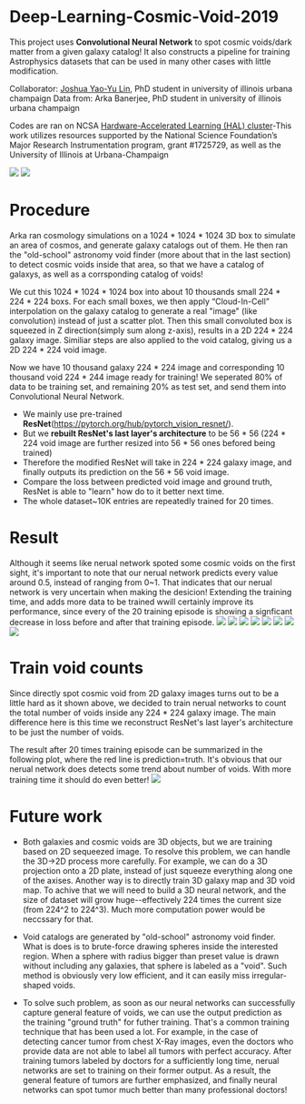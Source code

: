# Deep-Learning-Cosmic-Void-2019

This project uses **Convolutional Neural Network** to spot cosmic voids/dark matter from a given galaxy catalog!
It also constructs a pipeline for training Astrophysics datasets that can be used in many other cases with little modification.

Collaborator: [Joshua Yao-Yu Lin](https://github.com/joshualin24), PhD student in university of illinois urbana champaign
Data from: Arka Banerjee, PhD student in university of illinois urbana champaign

Codes are ran on NCSA [Hardware-Accelerated Learning (HAL) cluster](https://wiki.ncsa.illinois.edu/display/ISL20/HAL+cluster)-This work utilizes resources supported by the National Science Foundation’s Major Research Instrumentation program, grant #1725729, as well as the University of Illinois at Urbana-Champaign


![](counts_result.png)
![](result/demofigure_2.png)


# Procedure
Arka ran cosmology simulations on a 1024 * 1024 * 1024 3D box to simulate an area of cosmos, and generate galaxy catalogs out of them. He then ran the "old-school" astronomy void finder (more about that in the last section) to detect cosmic voids inside that area, so that we have a catalog of galaxys, as well as a corrsponding catalog of voids!

We cut this 1024 * 1024 * 1024 box into about 10 thousands small 224 * 224 * 224 boxs. For each small boxes, we then apply “Cloud-In-Cell” interpolation on the galaxy catalog to generate a real "image" (like convolution) instead of just a scatter plot. Then this small convoluted box is squeezed in Z direction(simply sum along z-axis), results in a 2D 224 * 224 galaxy image. Similiar steps are also applied to the void catalog, giving us a 2D 224 * 224 void image.

Now we have 10 thousand galaxy 224 * 224 image and corresponding 10 thousand void 224 * 244 image ready for training! We seperated 80% of data to be training set, and remaining 20% as test set, and send them into Convolutional Neural Network.
- We mainly use pre-trained **ResNet**(https://pytorch.org/hub/pytorch_vision_resnet/).
- But we **rebuilt ResNet's last layer's architecture** to be 56 * 56 (224 * 224 void image are further resized into 56 * 56 ones befored being trained)
- Therefore the modified ResNet will take in 224 * 224 galaxy image, and finally outputs its prediction on the 56 * 56 void image.
- Compare the loss between predicted void image and ground truth, ResNet is able to "learn" how do to it better next time.
- The whole dataset~10K entries are repeatedly trained for 20 times.

# Result
Although it seems like nerual network spoted some cosmic voids on the first sight, it's important to note that our nerual network predicts every value around 0.5, instead of ranging from 0~1. That indicates that our nerual network is very uncertain when making the desicion!
Extending the training time, and adds more data to be trained wwill certainly improve its performance, since every of the 20 training episode is showing a signficant decrease in loss before and after that training episode.
![](result/demofigure_0.png)
![](result/demofigure_1.png)
![](result/demofigure_2.png)
![](result/demofigure_3.png)
![](result/demofigure_4.png)
![](result/demofigure_5.png)
![](result/demofigure_6.png)
![](result/demofigure_7.png)

# Train void counts
Since directly spot cosmic void from 2D galaxy images turns out to be a little hard as it shown above, we decided to train nerual networks to count the total number of voids inside any 224 * 224 galaxy image.
The main difference here is this time we reconstruct ResNet's last layer's architecture to be just the number of voids.

The result after 20 times training episode can be summarized in the following plot, where the red line is prediction=truth. It's obvious that our nerual network does detects some trend about number of voids. With more training time it should do even better!
![](counts_result.png)

# Future work
- Both galaxies and cosmic voids are 3D objects, but we are training based on 2D sequeezed image. To resolve this problem, we can handle the 3D->2D process more carefully. For example, we can do a 3D projection onto a 2D plate, instead of just squeeze everything along one of the axises. Another way is to directly train 3D galaxy map and 3D void map. To achive that we will need to build a 3D neural network, and the size of dataset will grow huge--effectively 224 times the current size (from 224^2 to 224^3). Much more computation power would be neccssary for that.

- Void catalogs are generated by "old-school" astronomy void finder. What is does is to brute-force drawing spheres inside the interested region. When a sphere with radius bigger than preset value is drawn without including any galaxies, that sphere is labeled as a "void". Such method is obviously very low efficient, and it can easily miss irregular-shaped voids. 
- To solve such problem, as soon as our neural networks can successfully capture general feature of voids, we can use the output prediction as the training "ground truth" for futher training. That's a common training technique that has been used a lot. For example, in the case of detecting cancer tumor from chest X-Ray images, even the doctors who provide data are not able to label all tumors with perfect accuracy. After training tumors labeled by doctors for a sufficiently long time, nerual networks are set to training on their former output. As a result, the general feature of tumors are further emphasized, and finally neural networks can spot tumor much better than many professional doctors!
